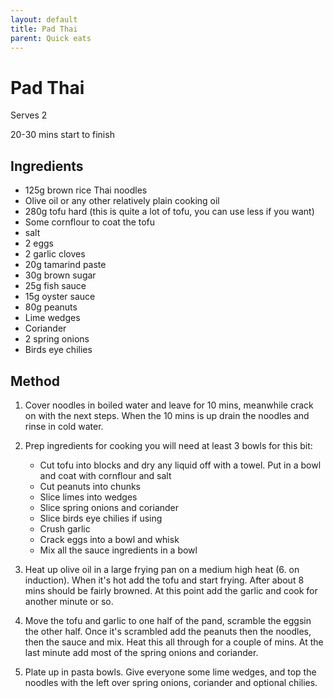 ```yaml
---
layout: default
title: Pad Thai
parent: Quick eats
---
```


# Pad Thai

Serves 2

20-30 mins start to finish 

## Ingredients 

- 125g brown rice Thai noodles
- Olive oil or any other relatively plain cooking oil
- 280g tofu hard (this is quite a lot of tofu, you can use less if you want)
- Some cornflour to coat the tofu
- salt
- 2 eggs
- 2 garlic cloves
- 20g tamarind paste
- 30g brown sugar
- 25g fish sauce
- 15g oyster sauce
- 80g peanuts
- Lime wedges
- Coriander
- 2 spring onions
- Birds eye chilies 

## Method

1. Cover noodles in boiled water and leave for 10 mins, meanwhile crack on with the next steps. When the 10 mins is up drain the noodles and rinse in cold water. 

2. Prep ingredients for cooking you will need at least 3 bowls for this bit:
	- Cut tofu into blocks and dry any liquid off with a towel. Put in a bowl and coat with cornflour and salt
	- Cut peanuts into chunks
	- Slice limes into wedges
	- Slice spring onions and coriander
	- Slice birds eye chilies if using
	- Crush garlic
	- Crack eggs into a bowl and whisk
	- Mix all the sauce ingredients in a bowl

3. Heat up olive oil in a large frying pan on a medium high heat (6. on induction). When it's hot add the tofu and start frying. After about 8 mins should be fairly browned. At this point add the garlic and cook for another minute or so.
4. Move the tofu and garlic to one half of the pand, scramble the eggsin the other half. Once it's scrambled add the peanuts then the noodles, then the sauce and mix.  Heat this all through for a couple of mins. At the last minute add most of the spring onions and coriander.
5. Plate up in pasta bowls. Give everyone some lime wedges, and top the noodles with the left over spring onions, coriander and optional chilies. 